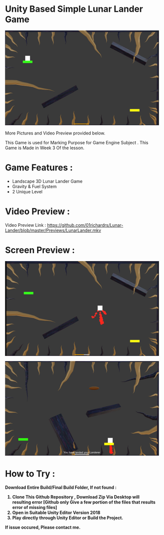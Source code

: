 # Unity Based Simple Lunar Lander Game
<p align="center">
<img alt="Main Screen" src="https://github.com/01richardrs/Lunar-Lander/blob/master/Previews/Main.jpg">
</p>
More Pictures and Video Preview provided below.

This Game is used for Marking Purpose for Game Engine Subject .
This Game is Made in Week 3 Of the lesson.

# Game Features :
- Landscape 3D Lunar Lander Game
- Gravity & Fuel System
- 2 Unique Level

# Video Preview :
Video Preview Link : https://github.com/01richardrs/Lunar-Lander/blob/master/Previews/LunarLander.mkv

# Screen Preview :
<p align="center">
<img alt="Simulation Screen" src="https://github.com/01richardrs/Lunar-Lander/blob/master/Previews/1.jpg">
</p>
<p align="center">
<img alt="Simulation Screen" src="https://github.com/01richardrs/Lunar-Lander/blob/master/Previews/2.jpg">
</p>

# How to Try :
<b> Download Entire Build/Final Build Folder, If not found :
1. Clone This Github Repository , Download Zip Via Desktop will resulting error [Github only Give a few portion of the files that results error of missing files]
2. Open in Suitable Unity Editor Version 2018
3. Play directly through Unity Editor or Build the Project.
  
If issue occured, Please contact me.
